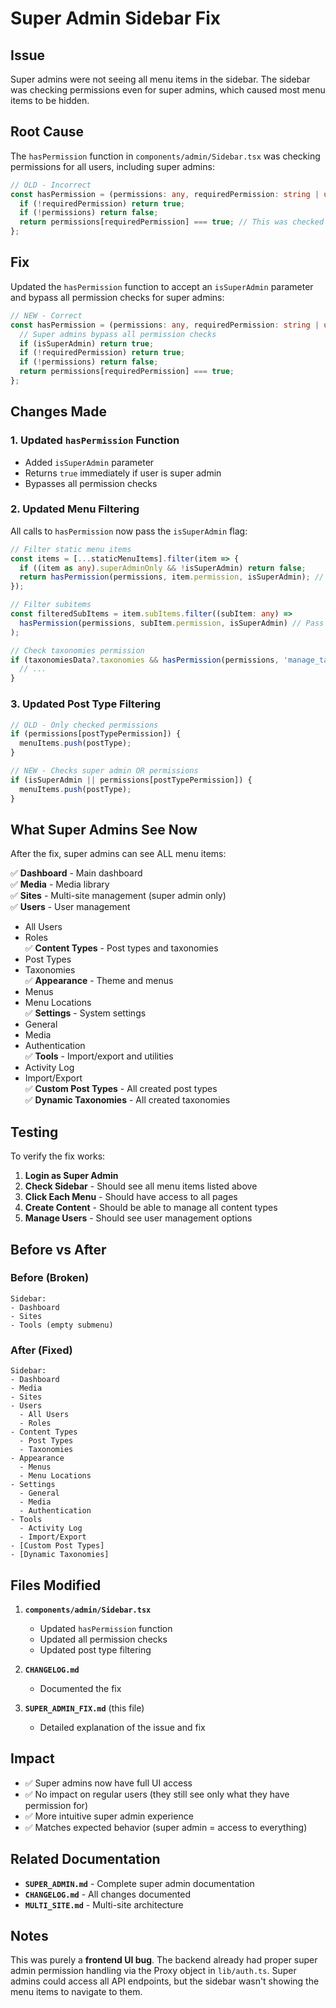 # Super Admin Sidebar Fix

## Issue

Super admins were not seeing all menu items in the sidebar. The sidebar was checking permissions even for super admins, which caused most menu items to be hidden.

## Root Cause

The `hasPermission` function in `components/admin/Sidebar.tsx` was checking permissions for all users, including super admins:

```typescript
// OLD - Incorrect
const hasPermission = (permissions: any, requiredPermission: string | undefined): boolean => {
  if (!requiredPermission) return true;
  if (!permissions) return false;
  return permissions[requiredPermission] === true; // This was checked even for super admins
};
```

## Fix

Updated the `hasPermission` function to accept an `isSuperAdmin` parameter and bypass all permission checks for super admins:

```typescript
// NEW - Correct
const hasPermission = (permissions: any, requiredPermission: string | undefined, isSuperAdmin: boolean = false): boolean => {
  // Super admins bypass all permission checks
  if (isSuperAdmin) return true;
  if (!requiredPermission) return true;
  if (!permissions) return false;
  return permissions[requiredPermission] === true;
};
```

## Changes Made

### 1. Updated `hasPermission` Function
- Added `isSuperAdmin` parameter
- Returns `true` immediately if user is super admin
- Bypasses all permission checks

### 2. Updated Menu Filtering
All calls to `hasPermission` now pass the `isSuperAdmin` flag:

```typescript
// Filter static menu items
const items = [...staticMenuItems].filter(item => {
  if ((item as any).superAdminOnly && !isSuperAdmin) return false;
  return hasPermission(permissions, item.permission, isSuperAdmin); // Pass isSuperAdmin
});

// Filter subitems
const filteredSubItems = item.subItems.filter((subItem: any) => 
  hasPermission(permissions, subItem.permission, isSuperAdmin) // Pass isSuperAdmin
);

// Check taxonomies permission
if (taxonomiesData?.taxonomies && hasPermission(permissions, 'manage_taxonomies', isSuperAdmin)) {
  // ...
}
```

### 3. Updated Post Type Filtering

```typescript
// OLD - Only checked permissions
if (permissions[postTypePermission]) {
  menuItems.push(postType);
}

// NEW - Checks super admin OR permissions
if (isSuperAdmin || permissions[postTypePermission]) {
  menuItems.push(postType);
}
```

## What Super Admins See Now

After the fix, super admins can see ALL menu items:

✅ **Dashboard** - Main dashboard  
✅ **Media** - Media library  
✅ **Sites** - Multi-site management (super admin only)  
✅ **Users** - User management  
  - All Users  
  - Roles  
✅ **Content Types** - Post types and taxonomies  
  - Post Types  
  - Taxonomies  
✅ **Appearance** - Theme and menus  
  - Menus  
  - Menu Locations  
✅ **Settings** - System settings  
  - General  
  - Media  
  - Authentication  
✅ **Tools** - Import/export and utilities  
  - Activity Log  
  - Import/Export  
✅ **Custom Post Types** - All created post types  
✅ **Dynamic Taxonomies** - All created taxonomies  

## Testing

To verify the fix works:

1. **Login as Super Admin**
2. **Check Sidebar** - Should see all menu items listed above
3. **Click Each Menu** - Should have access to all pages
4. **Create Content** - Should be able to manage all content types
5. **Manage Users** - Should see user management options

## Before vs After

### Before (Broken)
```
Sidebar:
- Dashboard
- Sites
- Tools (empty submenu)
```

### After (Fixed)
```
Sidebar:
- Dashboard
- Media
- Sites
- Users
  - All Users
  - Roles
- Content Types
  - Post Types
  - Taxonomies
- Appearance
  - Menus
  - Menu Locations
- Settings
  - General
  - Media
  - Authentication
- Tools
  - Activity Log
  - Import/Export
- [Custom Post Types]
- [Dynamic Taxonomies]
```

## Files Modified

1. **`components/admin/Sidebar.tsx`**
   - Updated `hasPermission` function
   - Updated all permission checks
   - Updated post type filtering

2. **`CHANGELOG.md`**
   - Documented the fix

3. **`SUPER_ADMIN_FIX.md`** (this file)
   - Detailed explanation of the issue and fix

## Impact

- ✅ Super admins now have full UI access
- ✅ No impact on regular users (they still see only what they have permission for)
- ✅ More intuitive super admin experience
- ✅ Matches expected behavior (super admin = access to everything)

## Related Documentation

- **`SUPER_ADMIN.md`** - Complete super admin documentation
- **`CHANGELOG.md`** - All changes documented
- **`MULTI_SITE.md`** - Multi-site architecture

## Notes

This was purely a **frontend UI bug**. The backend already had proper super admin permission handling via the Proxy object in `lib/auth.ts`. Super admins could access all API endpoints, but the sidebar wasn't showing the menu items to navigate to them.

